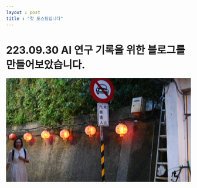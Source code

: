 ```yaml
---
layout : post
title : "첫 포스팅입니다"
---
```


# 223.09.30 AI 연구 기록을 위한 블로그를 만들어보았습니다.





![DSC_0393](../images/2023-09-30-first/DSC_0393.JPG)
